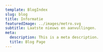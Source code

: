 ```yaml
---
template: BlogIndex
slug: blog
title: Informatie
featuredImage: ../images/metro.svg
subtitle: Laatste nieuws en aanvullingen.
meta:
  description: This is a meta description.
  title: Blog Page
---
```

